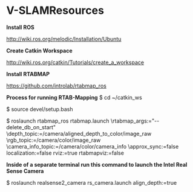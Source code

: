 # V-SLAMResources

**Install ROS**

http://wiki.ros.org/melodic/Installation/Ubuntu

**Create Catkin Workspace**

http://wiki.ros.org/catkin/Tutorials/create_a_workspace

**Install RTABMAP**

https://github.com/introlab/rtabmap_ros

**Process for running RTAB-Mapping**
$ cd ~/catkin_ws

$ source devel/setup.bash

$ roslaunch rtabmap_ros rtabmap.launch \rtabmap_args:="--delete_db_on_start" 
\depth_topic:=/camera/aligned_depth_to_color/image_raw 
\rgb_topic:=/camera/color/image_raw 
\camera_info_topic:=/camera/color/camera_info 
\approx_sync:=false localization:=false 
rviz:=true rtabmapviz:=false

**Inside of a separate terminal run this command to launch the Intel Real Sense Camera**

$  roslaunch realsense2_camera rs_camera.launch align_depth:=true
